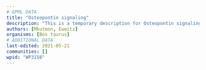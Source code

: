 ```yaml
---
# GPML DATA
title: "Osteopontin signaling"
description: "This is a temporary description for Osteopontin signaling"
authors: [Mkutmon, Eweitz]
organisms: [Bos taurus]
# ADDITIONAL DATA
last-edited: 2021-05-21
communities: []
wpid: "WP3156"
---
```

